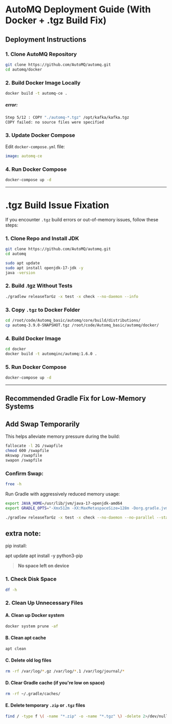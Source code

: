 # AutoMQ Deployment Guide (With Docker + .tgz Build Fix)

## Deployment Instructions

### 1. Clone AutoMQ Repository

```bash
git clone https://github.com/AutoMQ/automq.git
cd automq/docker
```

### 2. Build Docker Image Locally

```bash
docker build -t automq-ce .
```
##### error:
```bash
Step 5/12 : COPY "./automq-*.tgz" /opt/kafka/kafka.tgz
COPY failed: no source files were specified
```

### 3. Update Docker Compose

Edit `docker-compose.yml` file:

```yaml
image: automq-ce
```

### 4. Run Docker Compose

```bash
docker-compose up -d
```

---

# .tgz Build Issue Fixation

If you encounter `.tgz` build errors or out-of-memory issues, follow these steps:

### 1. Clone Repo and Install JDK

```bash
git clone https://github.com/AutoMQ/automq.git
cd automq

sudo apt update
sudo apt install openjdk-17-jdk -y
java -version
```

### 2. Build .tgz Without Tests

```bash
./gradlew releaseTarGz -x test -x check --no-daemon --info

```

### 3. Copy `.tgz` to Docker Folder

```bash
cd /root/code/Automq_basic/automq/core/build/distributions/
cp automq-3.9.0-SNAPSHOT.tgz /root/code/Automq_basic/automq/docker/

```

### 4. Build Docker Image

```bash
cd docker
docker build -t automqinc/automq:1.6.0 .

```

### 5. Run Docker Compose

```bash
docker-compose up -d
```

---

## Recommended Gradle Fix for Low-Memory Systems


##  Add Swap Temporarily

This helps alleviate memory pressure during the build:

```bash
fallocate -l 2G /swapfile
chmod 600 /swapfile
mkswap /swapfile
swapon /swapfile
```

### Confirm Swap:

```bash
free -h
```


Run Gradle with aggressively reduced memory usage:

```bash
export JAVA_HOME=/usr/lib/jvm/java-17-openjdk-amd64
export GRADLE_OPTS="-Xmx512m -XX:MaxMetaspaceSize=128m -Dorg.gradle.jvmargs='-Xmx512m'"

./gradlew releaseTarGz -x test -x check --no-daemon --no-parallel --stacktrace
```


## extra note:
pip install:

apt update
apt install -y python3-pip


> **No space left on device**

### 1. Check Disk Space

```bash
df -h
```

###  2. Clean Up Unnecessary Files

#### A. Clean up Docker system 

```bash
docker system prune -af
```

#### B. Clean apt cache

```bash
apt clean
```

#### C. Delete old log files

```bash
rm -rf /var/log/*.gz /var/log/*.1 /var/log/journal/*
```

#### D. Clear Gradle cache (if you're low on space)

```bash
rm -rf ~/.gradle/caches/
```

#### E. Delete temporary `.zip` or `.tgz` files

```bash
find / -type f \( -name "*.zip" -o -name "*.tgz" \) -delete 2>/dev/null
```

